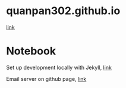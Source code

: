 # quanpan302.github.io

[link](https://quanpan302.github.io)

# Notebook

Set up development locally with Jekyll,
[link](https://help.github.com/en/github/working-with-github-pages/testing-your-github-pages-site-locally-with-jekyll)

Email server on github page,
[link](https://blog.johansen.software/custom-email-domain-via-gmail-when-github-pages-is-your-web-host-e4a9d7e03d36)
